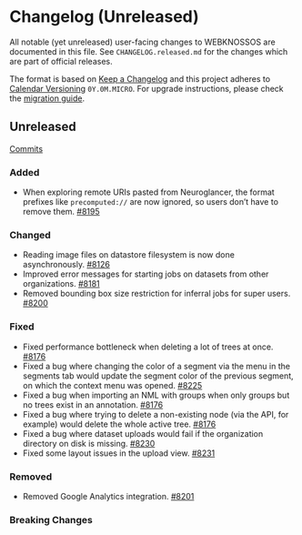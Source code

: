# Changelog (Unreleased)

All notable (yet unreleased) user-facing changes to WEBKNOSSOS are documented in this file.
See `CHANGELOG.released.md` for the changes which are part of official releases.

The format is based on [Keep a Changelog](http://keepachangelog.com/en/1.0.0/)
and this project adheres to [Calendar Versioning](http://calver.org/) `0Y.0M.MICRO`.
For upgrade instructions, please check the [migration guide](MIGRATIONS.released.md).

## Unreleased
[Commits](https://github.com/scalableminds/webknossos/compare/24.11.1...HEAD)

### Added
- When exploring remote URIs pasted from Neuroglancer, the format prefixes like `precomputed://` are now ignored, so users don’t have to remove them. [#8195](https://github.com/scalableminds/webknossos/pull/8195)

### Changed
- Reading image files on datastore filesystem is now done asynchronously. [#8126](https://github.com/scalableminds/webknossos/pull/8126)
- Improved error messages for starting jobs on datasets from other organizations. [#8181](https://github.com/scalableminds/webknossos/pull/8181)
- Removed bounding box size restriction for inferral jobs for super users. [#8200](https://github.com/scalableminds/webknossos/pull/8200)

### Fixed
- Fixed performance bottleneck when deleting a lot of trees at once. [#8176](https://github.com/scalableminds/webknossos/pull/8176)
- Fixed a bug where changing the color of a segment via the menu in the segments tab would update the segment color of the previous segment, on which the context menu was opened. [#8225](https://github.com/scalableminds/webknossos/pull/8225)
- Fixed a bug when importing an NML with groups when only groups but no trees exist in an annotation. [#8176](https://github.com/scalableminds/webknossos/pull/8176)
- Fixed a bug where trying to delete a non-existing node (via the API, for example) would delete the whole active tree. [#8176](https://github.com/scalableminds/webknossos/pull/8176)
- Fixed a bug where dataset uploads would fail if the organization directory on disk is missing. [#8230](https://github.com/scalableminds/webknossos/pull/8230)
- Fixed some layout issues in the upload view. [#8231](https://github.com/scalableminds/webknossos/pull/8231)

### Removed
- Removed Google Analytics integration. [#8201](https://github.com/scalableminds/webknossos/pull/8201)

### Breaking Changes
